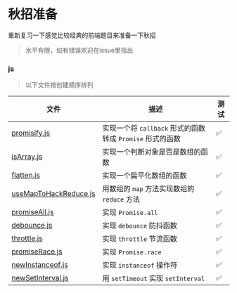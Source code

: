 # 秋招准备

重新复习一下感觉比较经典的前端题目来准备一下秋招

> 水平有限，如有错误欢迎在issue里指出

### js

> 以下文件按创建顺序排列

| 文件                                                | 描述                                                      | 测试 |
| --------------------------------------------------- | --------------------------------------------------------- | ---- |
| [promisify.js](./js/promisify.js)                   | 实现一个将 `callback` 形式的函数转成 `Promise` 形式的函数 | ✅    |
| [isArray.js](./js/isArray.js)                       | 实现一个判断对象是否是数组的函数                          | ✅    |
| [flatten.js](./js/flatten.js)                       | 实现一个扁平化数组的函数                                  | ✅    |
| [useMapToHackReduce.js](./js/useMapToHackReduce.js) | 用数组的 `map` 方法实现数组的 `reduce` 方法               | ✅    |
| [promiseAll.js](./js/promiseAll.js)                 | 实现 `Promise.all`                                        | ✅    |
| [debounce.js](./js/debounce.js)                     | 实现 `debounce` 防抖函数                                  | ✅    |
| [throttle.js](./js/throttle.js)                     | 实现 `throttle` 节流函数                                  | ✅    |
| [promiseRace.js](./js/promiseRace.js)               | 实现 `Promise.race`                                       | ✅    |
| [newInstanceof.js](./js/newInstanceof.js)           | 实现 `instanceof` 操作符                                  | ✅    |
| [newSetInterval.js](./js/newSetInterval.js)         | 用 `setTimeout` 实现 `setInterval`                        | ✅    |
